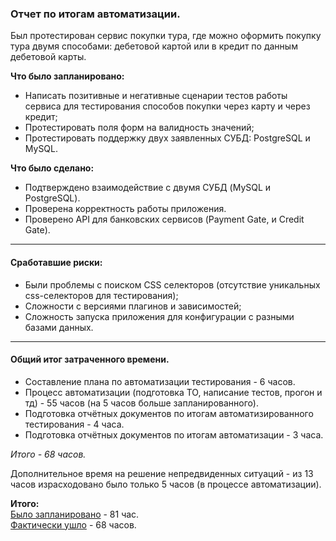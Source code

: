 ### Отчет по итогам автоматизации.  
Был протестирован сервис покупки тура, где можно оформить покупку тура двумя способами: дебетовой картой или в кредит по данным дебетовой карты. 
  

**Что было запланировано:**  
* Написать позитивные и негативные сценарии тестов работы сервиса для тестирования способов покупки через карту и через кредит;
* Протестировать поля форм на валидность значений;
* Протестировать поддержку двух заявленных СУБД: PostgreSQL и MySQL.

**Что было сделано:**  
* Подтверждено взаимодействие с двумя СУБД (MySQL и PostgreSQL).  
* Проверена корректность работы приложения.  
* Проверено API для банковских сервисов (Payment Gate, и Credit Gate).    

___
#### Сработавшие риски:  
* Были проблемы с поиском CSS селекторов (отсутствие уникальных css-селекторов для тестирования);
* Сложности с версиями плагинов и зависимостей;
* Сложность запуска приложения для конфигурации с разными базами данных.
___
#### Общий итог затраченного времени. 
* Составление плана по автоматизации тестирования - 6 часов.     
* Процесс автоматизации (подготовка ТО, написание тестов, прогон и тд) - 55 часов (на 5 часов больше запланированного).    
* Подготовка отчётных документов по итогам автоматизированного тестирования - 4 часа.     
* Подготовка отчётных документов по итогам автоматизации - 3 часа.
   
_Итого - 68 часов._

Дополнительное время на решение непредвиденных ситуаций - из 13 часов израсходовано было только 5 часов (в процессе автоматизации). 

**Итого:**      
[Было запланировано](https://github.com/AlinaKostromina/qa_diploma/blob/main/docs/Plan.md) - 81 час.    
[Фактически ушло](https://github.com/AlinaKostromina/qa_diploma/blob/main/docs/Summary.md) - 68 часов.

